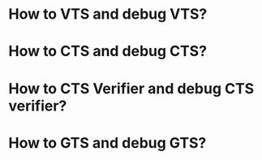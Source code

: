 # How to VTS and debug VTS?
# How to CTS and debug CTS?
# How to CTS Verifier and debug CTS verifier?
# How to GTS and debug GTS?

